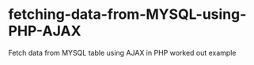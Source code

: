 # fetching-data-from-MYSQL-using-PHP-AJAX
Fetch data from MYSQL table using AJAX in PHP worked out example
